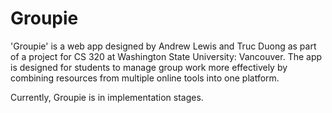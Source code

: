 # Groupie
'Groupie' is a web app designed by Andrew Lewis and Truc Duong as part of a project for CS 320 at Washington State University: Vancouver. The app is designed for students to manage group work more effectively by combining resources from multiple online tools into one platform.

Currently, Groupie is in implementation stages.
